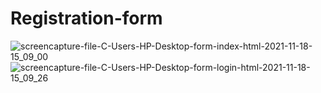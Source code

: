 # Registration-form
![screencapture-file-C-Users-HP-Desktop-form-index-html-2021-11-18-15_09_00](https://user-images.githubusercontent.com/58651025/142394536-df629bf6-a059-446e-96bb-34ee16dbe22d.png)
![screencapture-file-C-Users-HP-Desktop-form-login-html-2021-11-18-15_09_26](https://user-images.githubusercontent.com/58651025/142394756-af49e743-d3b5-4a76-88c6-f8b64731f99c.png)

